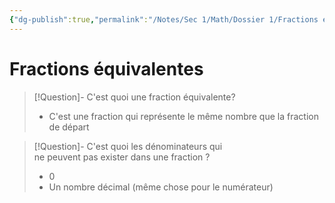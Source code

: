 ```yaml
---
{"dg-publish":true,"permalink":"/Notes/Sec 1/Math/Dossier 1/Fractions équivalentes/"}
---
```


# Fractions équivalentes

>[!Question]- C'est quoi une fraction équivalente?
>- C'est une fraction qui représente le même nombre que la fraction de départ

>[!Question]- C'est quoi les dénominateurs qui ne peuvent pas exister dans une fraction ?
>- 0
>- Un nombre décimal (même chose pour le numérateur)


